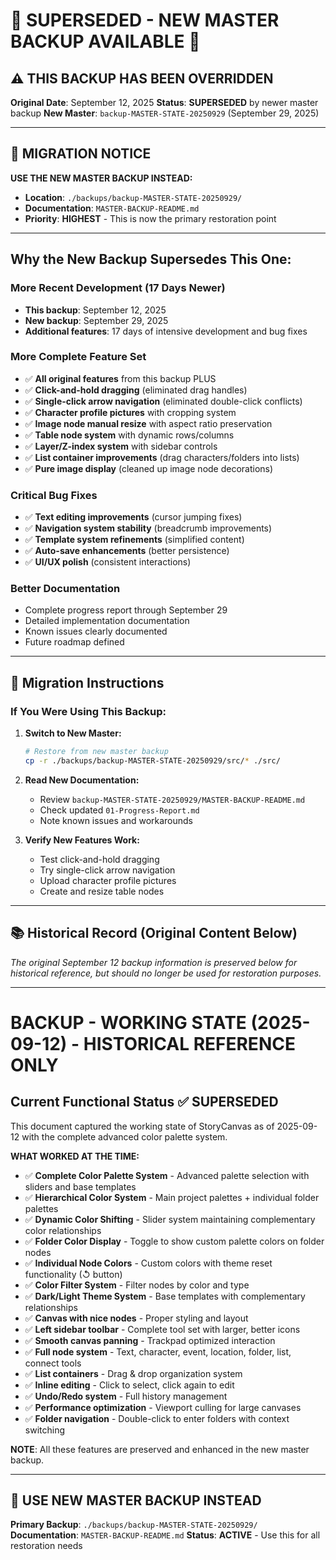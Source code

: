 # 🚨 **SUPERSEDED - NEW MASTER BACKUP AVAILABLE** 🚨

## **⚠️ THIS BACKUP HAS BEEN OVERRIDDEN**

**Original Date**: September 12, 2025
**Status**: **SUPERSEDED** by newer master backup
**New Master**: `backup-MASTER-STATE-20250929` (September 29, 2025)

---

## **🔄 MIGRATION NOTICE**

**USE THE NEW MASTER BACKUP INSTEAD:**
- **Location**: `./backups/backup-MASTER-STATE-20250929/`
- **Documentation**: `MASTER-BACKUP-README.md`
- **Priority**: **HIGHEST** - This is now the primary restoration point

---

## **Why the New Backup Supersedes This One:**

### **More Recent Development (17 Days Newer)**
- **This backup**: September 12, 2025
- **New backup**: September 29, 2025
- **Additional features**: 17 days of intensive development and bug fixes

### **More Complete Feature Set**
- ✅ **All original features** from this backup PLUS
- ✅ **Click-and-hold dragging** (eliminated drag handles)
- ✅ **Single-click arrow navigation** (eliminated double-click conflicts)
- ✅ **Character profile pictures** with cropping system
- ✅ **Image node manual resize** with aspect ratio preservation
- ✅ **Table node system** with dynamic rows/columns
- ✅ **Layer/Z-index system** with sidebar controls
- ✅ **List container improvements** (drag characters/folders into lists)
- ✅ **Pure image display** (cleaned up image node decorations)

### **Critical Bug Fixes**
- ✅ **Text editing improvements** (cursor jumping fixes)
- ✅ **Navigation system stability** (breadcrumb improvements)
- ✅ **Template system refinements** (simplified content)
- ✅ **Auto-save enhancements** (better persistence)
- ✅ **UI/UX polish** (consistent interactions)

### **Better Documentation**
- Complete progress report through September 29
- Detailed implementation documentation
- Known issues clearly documented
- Future roadmap defined

---

## **🔄 Migration Instructions**

### **If You Were Using This Backup:**

1. **Switch to New Master:**
   ```bash
   # Restore from new master backup
   cp -r ./backups/backup-MASTER-STATE-20250929/src/* ./src/
   ```

2. **Read New Documentation:**
   - Review `backup-MASTER-STATE-20250929/MASTER-BACKUP-README.md`
   - Check updated `01-Progress-Report.md`
   - Note known issues and workarounds

3. **Verify New Features Work:**
   - Test click-and-hold dragging
   - Try single-click arrow navigation
   - Upload character profile pictures
   - Create and resize table nodes

---

## **📚 Historical Record (Original Content Below)**

*The original September 12 backup information is preserved below for historical reference, but should no longer be used for restoration purposes.*

---

# BACKUP - WORKING STATE (2025-09-12) - **HISTORICAL REFERENCE ONLY**

## Current Functional Status ✅ **SUPERSEDED**

This document captured the working state of StoryCanvas as of 2025-09-12 with the complete advanced color palette system.

**WHAT WORKED AT THE TIME:**
- ✅ **Complete Color Palette System** - Advanced palette selection with sliders and base templates
- ✅ **Hierarchical Color System** - Main project palettes + individual folder palettes
- ✅ **Dynamic Color Shifting** - Slider system maintaining complementary color relationships
- ✅ **Folder Color Display** - Toggle to show custom palette colors on folder nodes
- ✅ **Individual Node Colors** - Custom colors with theme reset functionality (↺ button)
- ✅ **Color Filter System** - Filter nodes by color and type
- ✅ **Dark/Light Theme System** - Base templates with complementary relationships
- ✅ **Canvas with nice nodes** - Proper styling and layout
- ✅ **Left sidebar toolbar** - Complete tool set with larger, better icons
- ✅ **Smooth canvas panning** - Trackpad optimized interaction
- ✅ **Full node system** - Text, character, event, location, folder, list, connect tools
- ✅ **List containers** - Drag & drop organization system
- ✅ **Inline editing** - Click to select, click again to edit
- ✅ **Undo/Redo system** - Full history management
- ✅ **Performance optimization** - Viewport culling for large canvases
- ✅ **Folder navigation** - Double-click to enter folders with context switching

**NOTE**: All these features are preserved and enhanced in the new master backup.

---

## **🚀 USE NEW MASTER BACKUP INSTEAD**

**Primary Backup**: `./backups/backup-MASTER-STATE-20250929/`
**Documentation**: `MASTER-BACKUP-README.md`
**Status**: **ACTIVE** - Use this for all restoration needs